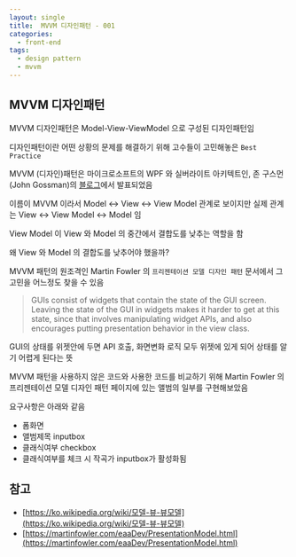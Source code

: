 ```yaml
---
layout: single
title:  MVVM 디자인패턴 - 001
categories: 
  - front-end
tags: 
  - design pattern
  - mvvm
---
```


## MVVM 디자인패턴

MVVM 디자인패턴은 Model-View-ViewModel 으로 구성된 디자인패턴임

디자인패턴이란 어떤 상황의 문제를 해결하기 위해 고수들이 고민해놓은 `Best Practice`

MVVM (디자인)패턴은 마이크로소프트의 WPF 와 실버라이트 아키텍트인, 존 구스먼(John Gossman)의 [블로그](https://docs.microsoft.com/ko-kr/archive/blogs/johngossman/introduction-to-modelviewviewmodel-pattern-for-building-wpf-apps)에서 발표되었음

이름이 MVVM 이라서 Model <-> View <-> View Model 관계로 보이지만 실제 관계는 View <-> View Model <-> Model 임

View Model 이 View 와 Model 의 중간에서 결합도를 낮추는 역할을 함

왜 View 와 Model 의 결합도를 낮추어야 했을까?

MVVM 패턴의 원조격인 Martin Fowler 의 `프리젠테이션 모델 디자인 패턴` 문서에서 그 고민을 어느정도 찾을 수 있음

> GUIs consist of widgets that contain the state of the GUI screen. Leaving the state of the GUI in widgets makes it harder to get at this state, since that involves manipulating widget APIs, and also encourages putting presentation behavior in the view class.

GUI의 상태를 위젯안에 두면 API 호출, 화면변화 로직 모두 위젯에 있게 되어 상태를 알기 어렵게 된다는 뜻

MVVM 패턴을 사용하지 않은 코드와 사용한 코드를 비교하기 위해 Martin Fowler 의 프리젠테이션 모델 디자인 패턴 페이지에 있는 앨범의 일부를 구현해보았음

요구사항은 아래와 같음

- 폼화면
- 앨범제목 inputbox
- 클래식여부 checkbox
- 클래식여부를 체크 시 작곡가 inputbox가 활성화됨



## 참고

- [https://ko.wikipedia.org/wiki/모델-뷰-뷰모델](https://ko.wikipedia.org/wiki/모델-뷰-뷰모델)
- [https://martinfowler.com/eaaDev/PresentationModel.html](https://martinfowler.com/eaaDev/PresentationModel.html)
